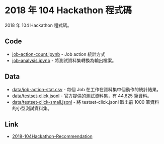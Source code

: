 # 2018 年 104 Hackathon 程式碼

2018 年 104 Hackathon 程式碼。

## Code

- [job-action-count.ipynb](job-action-count.ipynb) - Job action 統計方式
- [job-analysis.ipynb](job-analysis.ipynb) - 將測試資料集轉換為輸出檔案。

## Data

- [data/job-action-stat.csv](job-action-stat.csv) - 每個 Job 在工作在資料集中個動作的統計結果。
- [data/testset-click.jsonl](data/testset-click.jsonl) - 官方提供的測試資料集，有 44,625 筆資料。
- [data/testset-click-small.jsonl](data/testset-click-small.jsonl) - 將 testset-click.jsonl 取出前 1000 筆資料的小型測試資料集。

## Link

- [2018-104Hackathon-Recommendation](https://github.com/104corp/2018-104Hackathon-Recommendation)
